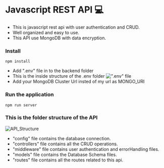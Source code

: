 # Javascript REST API 💻

- This is javascript rest api with user authentication and CRUD.
- Well organized and easy to use.
- This API use MongoDB with data encryption.

### Install

```
npm install
```

- Add ".env" file in to the backend folder
- This is the inside structure of the .env folder
  ![".env" file](https://github.com/Missaka11/javascript_api_for_login_and_register/assets/126071473/b7e8abaf-3f91-49bd-b3cb-820f73997c20)
- Add your MongoDB Cluster Url insted of my url as MONGO_URI

### Run the application

```
npm run server
```

### This is the folder structure of the API

![API_Structure](https://github.com/Missaka11/javascript_api_for_login_and_register/assets/126071473/8d993be8-c7fa-4966-8042-6d67d6d755c3)

- "config" file contains the database connection.
- "controllers" file contains all the CRUD operations.
- "middleware" file contains user authentication and errorHandling files.
- "models" file contains the Database Schema files.
- "routes" file contains all the routes related to this api.
